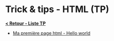 # Trick & tips - HTML (TP)

**[< Retour - Liste TP](../README.md)**

- [Ma première page html - Hello world](HelloWorld.md)